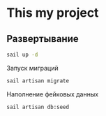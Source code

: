 # This my project

## Развертывание

```bash
sail up -d
```

Запуск миграций
```bash
sail artisan migrate
```

Наполнение фейковых данных
```bash
sail artisan db:seed
```
